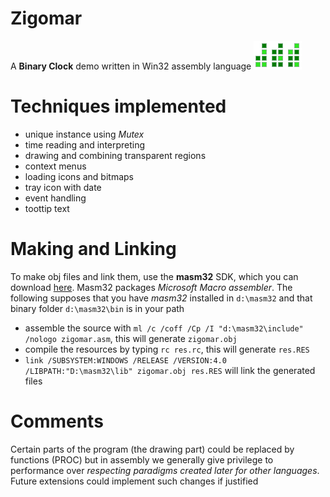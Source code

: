 # Zigomar
A **Binary Clock** demo written in Win32 assembly language
![Zigomar](./source/res/binary_clock.png)
# Techniques implemented
- unique instance using *Mutex*
- time reading and interpreting
- drawing and combining transparent regions
- context menus
- loading icons and bitmaps
- tray icon with date
- event handling
- toottip text
# Making and Linking
To make obj files and link them, use the **masm32** SDK, which you can download [here](http://www.masm32.com/). Masm32 packages *Microsoft Macro assembler*. The following supposes that you have *masm32* installed in ``d:\masm32`` and that binary folder ``d:\masm32\bin`` is in your path
- assemble the source with ``ml /c /coff /Cp /I "d:\masm32\include" /nologo zigomar.asm``, this will generate ``zigomar.obj``
- compile the resources by typing ``rc res.rc``, this will generate ``res.RES`` 
- ``link /SUBSYSTEM:WINDOWS /RELEASE /VERSION:4.0 /LIBPATH:"D:\masm32\lib" zigomar.obj res.RES`` will link the generated files
# Comments
Certain parts of the program (the drawing part) could be replaced by functions (PROC) but in assembly we generally give privilege  to performance over *respecting paradigms created later for other languages*. Future extensions could implement such changes if justified
